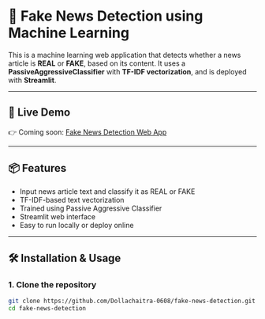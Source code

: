 # 📰 Fake News Detection using Machine Learning

This is a machine learning web application that detects whether a news article is **REAL** or **FAKE**, based on its content. It uses a **PassiveAggressiveClassifier** with **TF-IDF vectorization**, and is deployed with **Streamlit**.

---

## 🚀 Live Demo

👉 Coming soon: [Fake News Detection Web App](https://share.streamlit.io/Dollachaitra-0608/fake-news-detection/main/app.py)

---

## 📦 Features

- Input news article text and classify it as REAL or FAKE
- TF-IDF-based text vectorization
- Trained using Passive Aggressive Classifier
- Streamlit web interface
- Easy to run locally or deploy online

---

## 🛠️ Installation & Usage

### 1. Clone the repository
```bash
git clone https://github.com/Dollachaitra-0608/fake-news-detection.git
cd fake-news-detection
